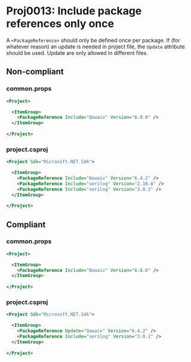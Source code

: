 # Proj0013: Include package references only once
A `<PackageReference>` should only be defined once per package. If (for whatever
reason) an update is needed in project file, the `Update` attribute should be
used. Update are only allowed in different files.

## Non-compliant
### common.props
``` XML
<Project>

  <ItemGroup>
    <PackageReference Include="Qowaiv" Version="6.0.0" />
  </ItemGroup>
  
</Project>
```
### project.csproj
``` XML
<Project Sdk="Microsoft.NET.Sdk">

  <ItemGroup>
    <PackageReference Include="Qowaiv" Version="6.4.2" />
    <PackageReference Include="serilog" Version="2.10.0" />
    <PackageReference Include="serilog" Version="3.0.1" />
  </ItemGroup>
  
</Project>
```

## Compliant
### common.props
``` XML
<Project>

  <ItemGroup>
    <PackageReference Include="Qowaiv" Version="6.0.0" />
  </ItemGroup>
  
</Project>
```
### project.csproj
``` XML
<Project Sdk="Microsoft.NET.Sdk">

  <ItemGroup>
    <PackageReference Update="Qowaiv" Version="6.4.2" />
    <PackageReference Include="serilog" Version="3.0.1" />
  </ItemGroup>
  
</Project>
```
